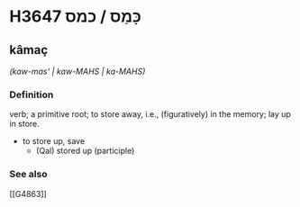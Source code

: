 # H3647 כָּמַס / כמס

## kâmaç

_(kaw-mas' | kaw-MAHS | ka-MAHS)_

### Definition

verb; a primitive root; to store away, i.e., (figuratively) in the memory; lay up in store.

- to store up, save
    - (Qal) stored up (participle)
### See also

[[G4863]]

